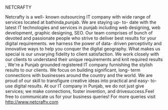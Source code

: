 NETCRAFTY

Netcrafty is a well- known outsourcing IT company with wide range of services located at bathinda,punjab. We are staying up- to- date with the latest IT technologies 
and services in punjab including web designing, web development, graphic designing, SEO. Our team comprises of bunch of devoted and passionate people who strive to
 deliver best results for your digital requirements. we harness the power of data- driven perceptivity and innovative ways to help you conquer the digital geography. 
What makes us special is our unvarying fidelity to client satisfaction. We work closely with our clients to understand their unique requirements and knit required
 results , We're a Punjab grounded registered IT company furnishing the stylish results to our clients. We focus on building significant, long- term connections with
 businesses around the country and the world. We are proud of our skill to transfigure creative ideas into practical and easy- to- use digital results. At our IT 
company in Punjab, we do not just give services; we make connections, foster invention, and drivesuccess.Feel free to communicate us for your business queries! For more 
queries visit http://www.netcrafty.com

<!--
**netcrafty/netcrafty** is a ✨ _special_ ✨ repository because its `README.md` (this file) appears on your GitHub profile.

Here are some ideas to get you started:

- 🔭 I’m currently working on ...
- 🌱 I’m currently learning ...
- 👯 I’m looking to collaborate on ...
- 🤔 I’m looking for help with ...
- 💬 Ask me about ...
- 📫 How to reach me: ...
- 😄 Pronouns: ...
- ⚡ Fun fact: ...
-->
